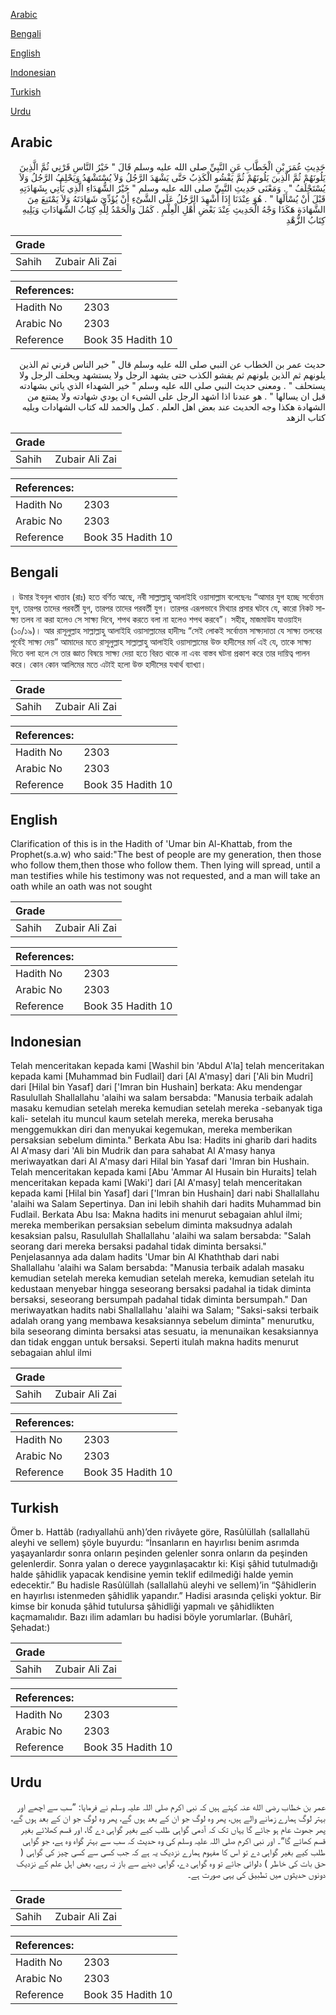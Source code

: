 [Arabic](#arabic)

[Bengali](#bengali)

[English](#english)

[Indonesian](#indonesian)

[Turkish](#turkish)

[Urdu](#urdu)

## Arabic


<div dir="rtl" lang="ar" style={{fontSize:'larger',backgroundColor:'#f8f9fa',padding:20}}>
حَدِيثِ عُمَرَ بْنِ الْخَطَّابِ عَنِ النَّبِيِّ صلى الله عليه وسلم قَالَ ‏"‏ خَيْرُ النَّاسِ قَرْنِي ثُمَّ الَّذِينَ يَلُونَهُمْ ثُمَّ الَّذِينَ يَلُونَهُمْ ثُمَّ يَفْشُو الْكَذِبُ حَتَّى يَشْهَدَ الرَّجُلُ وَلاَ يُسْتَشْهَدُ وَيَحْلِفُ الرَّجُلُ وَلاَ يُسْتَحْلَفُ ‏"‏ ‏.‏ وَمَعْنَى حَدِيثِ النَّبِيِّ صلى الله عليه وسلم ‏"‏ خَيْرُ الشُّهَدَاءِ الَّذِي يَأْتِي بِشَهَادَتِهِ قَبْلَ أَنْ يُسْأَلَهَا ‏"‏ ‏.‏ هُوَ عِنْدَنَا إِذَا أُشْهِدَ الرَّجُلُ عَلَى الشَّىْءِ أَنْ يُؤَدِّيَ شَهَادَتَهُ وَلاَ يَمْتَنِعَ مِنَ الشَّهَادَةِ هَكَذَا وَجْهُ الْحَدِيثِ عِنْدَ بَعْضِ أَهْلِ الْعِلْمِ ‏.‏ كَمُلَ وَالْحَمْدُ لِلَّهِ كِتَابُ الشَّهَادَاتِ وَيَلِيهِ كِتَابُ الزُّهْدِ
</div>
<div style={{backgroundColor:'#f8f9fa',padding:20, marginBottom: 10}}><table> <thead> <tr> <th>Grade</th> <th></th> </tr> </thead> <tbody> <tr><td>Sahih</td><td>Zubair Ali Zai</td></tr></tbody></table><table> <thead> <tr> <th>References:</th> <th></th> </tr> </thead> <tbody><tr><td>Hadith No</td><td>2303</td></tr><tr><td>Arabic No</td><td>2303</td></tr><tr><td>Reference</td><td>Book 35 Hadith 10</td></tr></tbody></table></div>


<div dir="rtl" lang="ar" style={{fontSize:'larger',backgroundColor:'#f8f9fa',padding:20}}>
حديث عمر بن الخطاب عن النبي صلى الله عليه وسلم قال " خير الناس قرني ثم الذين يلونهم ثم الذين يلونهم ثم يفشو الكذب حتى يشهد الرجل ولا يستشهد ويحلف الرجل ولا يستحلف " . ومعنى حديث النبي صلى الله عليه وسلم " خير الشهداء الذي ياتي بشهادته قبل ان يسالها " . هو عندنا اذا اشهد الرجل على الشىء ان يودي شهادته ولا يمتنع من الشهادة هكذا وجه الحديث عند بعض اهل العلم . كمل والحمد لله كتاب الشهادات ويليه كتاب الزهد
</div>
<div style={{backgroundColor:'#f8f9fa',padding:20, marginBottom: 10}}><table> <thead> <tr> <th>Grade</th> <th></th> </tr> </thead> <tbody> <tr><td>Sahih</td><td>Zubair Ali Zai</td></tr></tbody></table><table> <thead> <tr> <th>References:</th> <th></th> </tr> </thead> <tbody><tr><td>Hadith No</td><td>2303</td></tr><tr><td>Arabic No</td><td>2303</td></tr><tr><td>Reference</td><td>Book 35 Hadith 10</td></tr></tbody></table></div>

## Bengali


<div dir="ltr" lang="bn" style={{fontSize:'larger',backgroundColor:'#f8f9fa',padding:20}}>
। উমার ইবনুল খাত্তাব (রাঃ) হতে বর্ণিত আছে, নবী সাল্লাল্লাহু আলাইহি ওয়াসাল্লাম বলেছেনঃ “আমার যুগ হচ্ছে সর্বোত্তম যুগ, তারপর তাদের পরবর্তী যুগ, তারপর তাদের পরবর্তী যুগ। তারপর এরূপভাবে মিথ্যার প্রসার ঘটবে যে, কারো নিকট সাক্ষ্য তলব না করা হলেও সে সাক্ষ্য দিবে, শপথ করতে বলা না হলেও শপথ করবে”। সহীহ, মাজমাউয যাওয়াইদ (১০/১৯)। আর রাসূলুল্লাহ সাল্লাল্লাহু আলাইহি ওয়াসাল্লামের হাদীসঃ “সেই লোকই সর্বোত্তম সাক্ষ্যদাতা যে সাক্ষ্য তলবের পূর্বেই সাক্ষ্য দেয়” আমাদের মতে রাসূলুল্লাহ সাল্লাল্লাহু আলাইহি ওয়াসাল্লামের উক্ত হাদীসের মর্ম এই যে, তাকে সাক্ষ্য দিতে বলা হলে সে তার জ্ঞাত বিষয়ে সাক্ষ্য দেয়া হতে বিরত থাকে না এবং বাস্তব ঘটনা প্রকাশ করে তার দায়িত্ব পালন করে। কোন কোন আলিমের মতে এটাই হলো উক্ত হাদীসের যথার্থ ব্যাখ্যা।
</div>
<div style={{backgroundColor:'#f8f9fa',padding:20, marginBottom: 10}}><table> <thead> <tr> <th>Grade</th> <th></th> </tr> </thead> <tbody> <tr><td>Sahih</td><td>Zubair Ali Zai</td></tr></tbody></table><table> <thead> <tr> <th>References:</th> <th></th> </tr> </thead> <tbody><tr><td>Hadith No</td><td>2303</td></tr><tr><td>Arabic No</td><td>2303</td></tr><tr><td>Reference</td><td>Book 35 Hadith 10</td></tr></tbody></table></div>

## English


<div dir="ltr" lang="en" style={{fontSize:'larger',backgroundColor:'#f8f9fa',padding:20}}>
Clarification of this is in the Hadith of 'Umar bin Al-Khattab, from the Prophet(s.a.w) who said:"The best of people are my generation, then those who follow them,then those who follow them. Then lying will spread, until a man testifies while his testimony was not requested, and a man will take an oath while an oath was not sought
</div>
<div style={{backgroundColor:'#f8f9fa',padding:20, marginBottom: 10}}><table> <thead> <tr> <th>Grade</th> <th></th> </tr> </thead> <tbody> <tr><td>Sahih</td><td>Zubair Ali Zai</td></tr></tbody></table><table> <thead> <tr> <th>References:</th> <th></th> </tr> </thead> <tbody><tr><td>Hadith No</td><td>2303</td></tr><tr><td>Arabic No</td><td>2303</td></tr><tr><td>Reference</td><td>Book 35 Hadith 10</td></tr></tbody></table></div>

## Indonesian


<div dir="ltr" lang="id" style={{fontSize:'larger',backgroundColor:'#f8f9fa',padding:20}}>
Telah menceritakan kepada kami [Washil bin 'Abdul A'la] telah menceritakan kepada kami [Muhammad bin Fudlail] dari [Al A'masy] dari ['Ali bin Mudri] dari [Hilal bin Yasaf] dari ['Imran bin Hushain] berkata: Aku mendengar Rasulullah Shallallahu 'alaihi wa salam bersabda: "Manusia terbaik adalah masaku kemudian setelah mereka kemudian setelah mereka -sebanyak tiga kali- setelah itu muncul kaum setelah mereka, mereka berusaha menggemukkan diri dan menyukai kegemukan, mereka memberikan persaksian sebelum diminta." Berkata Abu Isa: Hadits ini gharib dari hadits Al A'masy dari 'Ali bin Mudrik dan para sahabat Al A'masy hanya meriwayatkan dari Al A'masy dari Hilal bin Yasaf dari 'Imran bin Hushain. Telah menceritakan kepada kami [Abu 'Ammar Al Husain bin Huraits] telah menceritakan kepada kami [Waki'] dari [Al A'masy] telah menceritakan kepada kami [Hilal bin Yasaf] dari ['Imran bin Hushain] dari nabi Shallallahu 'alaihi wa Salam Sepertinya. Dan ini lebih shahih dari hadits Muhammad bin Fudlail. Berkata Abu Isa: Makna hadits ini menurut sebagaian ahlul ilmi; mereka memberikan persaksian sebelum diminta maksudnya adalah kesaksian palsu, Rasulullah Shallallahu 'alaihi wa salam bersabda: "Salah seorang dari mereka bersaksi padahal tidak diminta bersaksi." Penjelasannya ada dalam hadits 'Umar bin Al Khaththab dari nabi Shallallahu 'alaihi wa Salam bersabda: "Manusia terbaik adalah masaku kemudian setelah mereka kemudian setelah mereka, kemudian setelah itu kedustaan menyebar hingga seseorang bersaksi padahal ia tidak diminta bersaksi, seseorang bersumpah padahal tidak diminta bersumpah." Dan meriwayatkan hadits nabi Shallallahu 'alaihi wa Salam; "Saksi-saksi terbaik adalah orang yang membawa kesaksiannya sebelum diminta" menurutku, bila seseorang diminta bersaksi atas sesuatu, ia menunaikan kesaksiannya dan tidak enggan untuk bersaksi. Seperti itulah makna hadits menurut sebagaian ahlul ilmi
</div>
<div style={{backgroundColor:'#f8f9fa',padding:20, marginBottom: 10}}><table> <thead> <tr> <th>Grade</th> <th></th> </tr> </thead> <tbody> <tr><td>Sahih</td><td>Zubair Ali Zai</td></tr></tbody></table><table> <thead> <tr> <th>References:</th> <th></th> </tr> </thead> <tbody><tr><td>Hadith No</td><td>2303</td></tr><tr><td>Arabic No</td><td>2303</td></tr><tr><td>Reference</td><td>Book 35 Hadith 10</td></tr></tbody></table></div>

## Turkish


<div dir="ltr" lang="tr" style={{fontSize:'larger',backgroundColor:'#f8f9fa',padding:20}}>
Ömer b. Hattâb (radıyallahü anh)’den rivâyete göre, Rasûlüllah (sallallahü aleyhi ve sellem) şöyle buyurdu: “İnsanların en hayırlısı benim asrımda yaşayanlardır sonra onların peşinden gelenler sonra onların da peşinden gelenlerdir. Sonra yalan o derece yaygınlaşacaktır ki: Kişi şâhid tutulmadığı halde şâhidlik yapacak kendisine yemin teklif edilmediği halde yemin edecektir.” Bu hadisle Rasûlüllah (sallallahü aleyhi ve sellem)’in “Şâhidlerin en hayırlısı istenmeden şâhidlik yapandır.” Hadisi arasında çelişki yoktur. Bir kimse bir konuda şâhid tutulursa şâhidliği yapmalı ve şâhidlikten kaçmamalıdır. Bazı ilim adamları bu hadisi böyle yorumlarlar. (Buhârî, Şehadat:)
</div>
<div style={{backgroundColor:'#f8f9fa',padding:20, marginBottom: 10}}><table> <thead> <tr> <th>Grade</th> <th></th> </tr> </thead> <tbody> <tr><td>Sahih</td><td>Zubair Ali Zai</td></tr></tbody></table><table> <thead> <tr> <th>References:</th> <th></th> </tr> </thead> <tbody><tr><td>Hadith No</td><td>2303</td></tr><tr><td>Arabic No</td><td>2303</td></tr><tr><td>Reference</td><td>Book 35 Hadith 10</td></tr></tbody></table></div>

## Urdu


<div dir="rtl" lang="ur" style={{fontSize:'larger',backgroundColor:'#f8f9fa',padding:20}}>
عمر بن خطاب رضی الله عنہ کہتے ہیں کہ نبی اکرم صلی اللہ علیہ وسلم نے فرمایا: ”سب سے اچھے اور بہتر لوگ ہمارے زمانے والے ہیں، پھر وہ لوگ جو ان کے بعد ہوں گے، پھر وہ لوگ جو ان کے بعد ہوں گے، پھر جھوٹ عام ہو جائے گا یہاں تک کہ آدمی گواہی طلب کیے بغیر گواہی دے گا، اور قسم کھلائے بغیر قسم کھائے گا“۔ اور نبی اکرم صلی اللہ علیہ وسلم کی وہ حدیث کہ سب سے بہتر گواہ وہ ہے، جو گواہی طلب کیے بغیر گواہی دے تو اس کا مفہوم ہمارے نزدیک یہ ہے کہ جب کسی سے کسی چیز کی گواہی ( حق بات کی خاطر ) دلوائی جائے تو وہ گواہی دے، گواہی دینے سے باز نہ رہے، بعض اہل علم کے نزدیک دونوں حدیثوں میں تطبیق کی یہی صورت ہے۔
</div>
<div style={{backgroundColor:'#f8f9fa',padding:20, marginBottom: 10}}><table> <thead> <tr> <th>Grade</th> <th></th> </tr> </thead> <tbody> <tr><td>Sahih</td><td>Zubair Ali Zai</td></tr></tbody></table><table> <thead> <tr> <th>References:</th> <th></th> </tr> </thead> <tbody><tr><td>Hadith No</td><td>2303</td></tr><tr><td>Arabic No</td><td>2303</td></tr><tr><td>Reference</td><td>Book 35 Hadith 10</td></tr></tbody></table></div>
